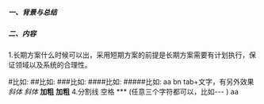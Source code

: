 ##### 一、背景与总结


##### 二、内容
1.长期方案什么时候可以出，采用短期方案的前提是长期方案需要有计划执行，保证领域以及系统的合理性。


#比如:
##比如:
###比如:
####比如:
#####比如:
	aa
		bn
   tab+文字，有另外效果
*斜体*
_斜体_
__加粗__
**加粗**
4.分割线
空格
*** (任意三个字符都可以，比如--- )
aa